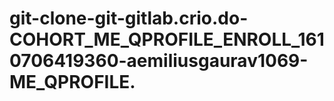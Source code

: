 # git-clone-git-gitlab.crio.do-COHORT_ME_QPROFILE_ENROLL_1610706419360-aemiliusgaurav1069-ME_QPROFILE.